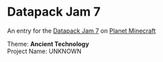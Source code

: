 # Datapack Jam 7
An entry for the [Datapack Jam 7](https://www.planetminecraft.com/jam/datapackjam7) on [Planet Minecraft](https://www.planetminecraft.com)

Theme: **Ancient Technology**  
Project Name: UNKNOWN
